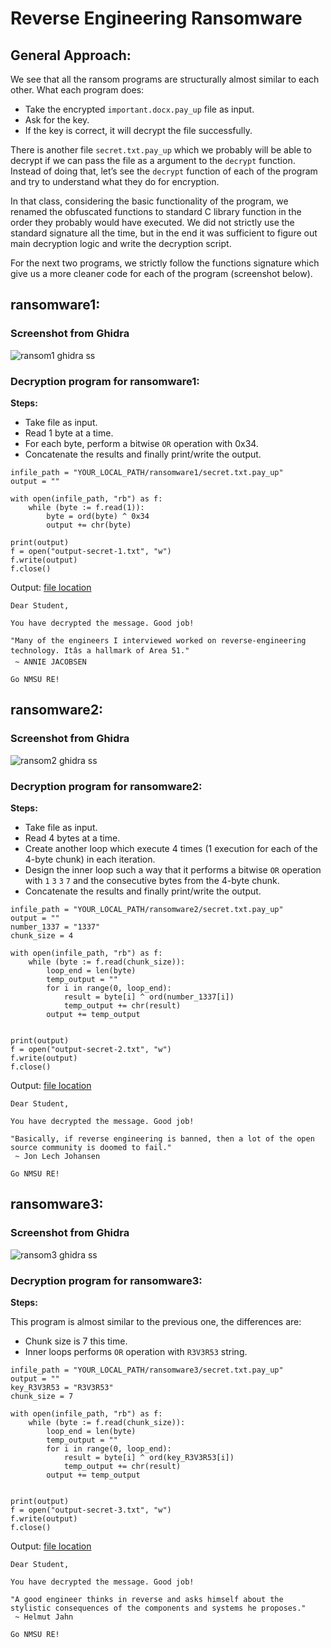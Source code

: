 # Reverse Engineering Ransomware

## General Approach:

We see that all the ransom programs are structurally almost similar to each other. What each program does:

- Take the encrypted `important.docx.pay_up` file as input.
- Ask for the key.
- If the key is correct, it will decrypt the file successfully.

There is another file `secret.txt.pay_up` which we probably will be able to decrypt if we can pass the file as a argument to the `decrypt` function. Instead of doing that, let’s see the `decrypt` function of each of the program and try to understand what they do for encryption.

In that class, considering the basic functionality of the program, we renamed the obfuscated functions to standard C library function in the order they probably would have executed. We did not strictly use the standard signature all the time, but in the end it was sufficient to figure out main decryption logic and write the decryption script.

For the next two programs, we strictly follow the functions signature which give us a more cleaner code for each of the program (screenshot below). 

## ransomware1:

### Screenshot from Ghidra

![ransom1 ghidra ss](images/ransom_1.png)

### Decryption program for ransomware1:

**Steps:**

- Take file as input.
- Read 1 byte at a time.
- For each byte, perform a bitwise `OR` operation with 0x34.
- Concatenate the results and finally print/write the output.

```
infile_path = "YOUR_LOCAL_PATH/ransomware1/secret.txt.pay_up"
output = ""

with open(infile_path, "rb") as f:
    while (byte := f.read(1)):
        byte = ord(byte) ^ 0x34
        output += chr(byte)

print(output)
f = open("output-secret-1.txt", "w")
f.write(output)
f.close()

```

Output: [file location](ransom-decrypted-file/output-secret-1.txt)

```
Dear Student,

You have decrypted the message. Good job!

"Many of the engineers I interviewed worked on reverse-engineering technology. Itâs a hallmark of Area 51."
 ~ ANNIE JACOBSEN

Go NMSU RE!

```

## ransomware2:

### Screenshot from Ghidra

![ransom2 ghidra ss](images/ransom_2.png)

### Decryption program for ransomware2:

**Steps:**

- Take file as input.
- Read 4 bytes at a time.
- Create another loop which execute 4 times (1 execution for each of the 4-byte chunk) in each iteration.
- Design the inner loop such a way that it performs a bitwise `OR` operation with `1` `3` `3` `7` and the consecutive bytes from the 4-byte chunk.
- Concatenate the results and finally print/write the output.

```
infile_path = "YOUR_LOCAL_PATH/ransomware2/secret.txt.pay_up"
output = ""
number_1337 = "1337"
chunk_size = 4

with open(infile_path, "rb") as f:
    while (byte := f.read(chunk_size)):
        loop_end = len(byte)
        temp_output = ""
        for i in range(0, loop_end):
            result = byte[i] ^ ord(number_1337[i])
            temp_output += chr(result)
        output += temp_output
            
    
print(output)
f = open("output-secret-2.txt", "w")
f.write(output)
f.close()

```

Output: [file location](ransom-decrypted-file/output-secret-2.txt)

```
Dear Student,

You have decrypted the message. Good job!

"Basically, if reverse engineering is banned, then a lot of the open source community is doomed to fail."
 ~ Jon Lech Johansen

Go NMSU RE!

```

## ransomware3:

### Screenshot from Ghidra

![ransom3 ghidra ss](images/ransom_3.png)

### Decryption program for ransomware3:


**Steps:**

This program is almost similar to the previous one, the differences are:

- Chunk size is 7 this time.
- Inner loops performs `OR` operation with `R3V3R53` string.


```
infile_path = "YOUR_LOCAL_PATH/ransomware3/secret.txt.pay_up"
output = ""
key_R3V3R53 = "R3V3R53"
chunk_size = 7

with open(infile_path, "rb") as f:
    while (byte := f.read(chunk_size)):
        loop_end = len(byte)
        temp_output = ""
        for i in range(0, loop_end):
            result = byte[i] ^ ord(key_R3V3R53[i])
            temp_output += chr(result)
        output += temp_output
            
    
print(output)
f = open("output-secret-3.txt", "w")
f.write(output)
f.close()

```

Output: [file location](ransom-decrypted-file/output-secret-3.txt)

```
Dear Student,

You have decrypted the message. Good job!

"A good engineer thinks in reverse and asks himself about the stylistic consequences of the components and systems he proposes."
 ~ Helmut Jahn

Go NMSU RE!

```
